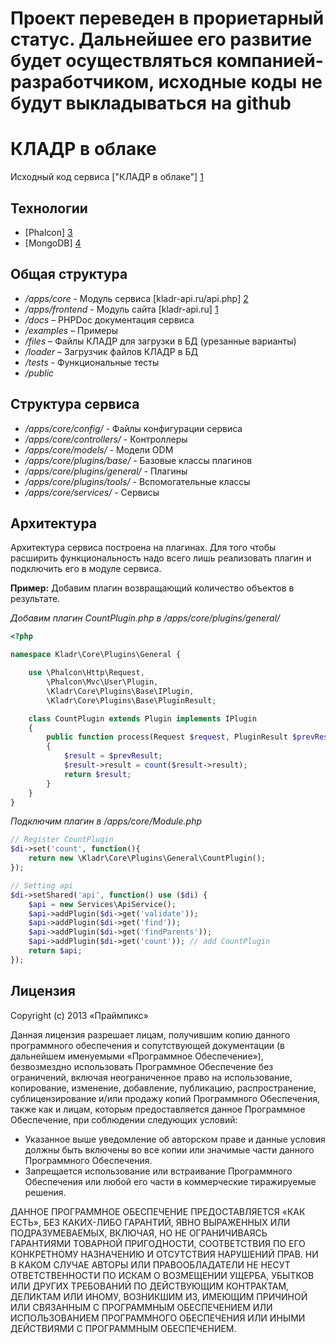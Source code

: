 Проект переведен в прориетарный статус. Дальнейшее его развитие будет осуществляться компанией-разработчиком, исходные коды не будут выкладываться на github
====



КЛАДР в облаке
==============

Исходный код сервиса ["КЛАДР в облаке"] [1]

Технологии
----------

* [Phalcon] [3]
* [MongoDB] [4]

Общая структура
---------

* */apps/core* - Модуль сервиса [kladr-api.ru/api.php] [2]
* */apps/frontend* - Модуль сайта [kladr-api.ru] [1]
* */docs* – PHPDoc документация сервиса
* */examples* – Примеры
* */files* – Файлы КЛАДР для загрузки в БД (урезанные варианты)
* */loader* – Загрузчик файлов КЛАДР в БД
* */tests* - Функциональные тесты
* */public*

Структура сервиса
-----------------

* */apps/core/config/* - Файлы конфигурации сервиса
* */apps/core/controllers/* - Контроллеры
* */apps/core/models/* - Модели ODM
* */apps/core/plugins/base/* - Базовые классы плагинов
* */apps/core/plugins/general/* - Плагины
* */apps/core/plugins/tools/* - Вспомогательные классы
* */apps/core/services/* - Сервисы

Архитектура
-----------

Архитектура сервиса построена на плагинах. 
Для того чтобы расширить функциональность надо всего лишь реализовать
плагин и подключить его в модуле сервиса.

**Пример:**
Добавим плагин возвращающий количество объектов в результате.

*Добавим плагин CountPlugin.php в /apps/core/plugins/general/*

`````php
<?php

namespace Kladr\Core\Plugins\General {

    use \Phalcon\Http\Request,
        \Phalcon\Mvc\User\Plugin,
        \Kladr\Core\Plugins\Base\IPlugin,
        \Kladr\Core\Plugins\Base\PluginResult;

    class CountPlugin extends Plugin implements IPlugin
    {
        public function process(Request $request, PluginResult $prevResult) 
        {
            $result = $prevResult;
            $result->result = count($result->result);    
            return $result;
        }        
    }
}
`````

*Подключим плагин в /apps/core/Module.php*

`````php
// Register CountPlugin
$di->set('count', function(){
    return new \Kladr\Core\Plugins\General\CountPlugin();
});

// Setting api
$di->setShared('api', function() use ($di) {
    $api = new Services\ApiService();
    $api->addPlugin($di->get('validate'));
    $api->addPlugin($di->get('find'));   
    $api->addPlugin($di->get('findParents'));
    $api->addPlugin($di->get('count')); // add CountPlugin
    return $api;
});
`````

Лицензия
--------

Copyright (c) 2013 «Праймпикс»

Данная лицензия разрешает лицам, получившим копию данного программного 
обеспечения и сопутствующей документации (в дальнейшем именуемыми «Программное 
Обеспечение»), безвозмездно использовать Программное Обеспечение без ограничений, 
включая неограниченное право на использование, копирование, изменение, добавление, 
публикацию, распространение, сублицензирование и/или продажу копий Программного 
Обеспечения, также как и лицам, которым предоставляется данное Программное 
Обеспечение, при соблюдении следующих условий:

* Указанное выше уведомление об авторском праве и данные условия должны быть 
включены во все копии или значимые части данного Программного Обеспечения.
* Запрещается использование или встраивание Программного Обеспечения или любой его части
в коммерческие тиражируемые решения.


ДАННОЕ ПРОГРАММНОЕ ОБЕСПЕЧЕНИЕ ПРЕДОСТАВЛЯЕТСЯ «КАК ЕСТЬ», БЕЗ КАКИХ-ЛИБО 
ГАРАНТИЙ, ЯВНО ВЫРАЖЕННЫХ ИЛИ ПОДРАЗУМЕВАЕМЫХ, ВКЛЮЧАЯ, НО НЕ ОГРАНИЧИВАЯСЬ 
ГАРАНТИЯМИ ТОВАРНОЙ ПРИГОДНОСТИ, СООТВЕТСТВИЯ ПО ЕГО КОНКРЕТНОМУ НАЗНАЧЕНИЮ И 
ОТСУТСТВИЯ НАРУШЕНИЙ ПРАВ. НИ В КАКОМ СЛУЧАЕ АВТОРЫ ИЛИ ПРАВООБЛАДАТЕЛИ НЕ НЕСУТ 
ОТВЕТСТВЕННОСТИ ПО ИСКАМ О ВОЗМЕЩЕНИИ УЩЕРБА, УБЫТКОВ ИЛИ ДРУГИХ ТРЕБОВАНИЙ ПО 
ДЕЙСТВУЮЩИМ КОНТРАКТАМ, ДЕЛИКТАМ ИЛИ ИНОМУ, ВОЗНИКШИМ ИЗ, ИМЕЮЩИМ ПРИЧИНОЙ ИЛИ 
СВЯЗАННЫМ С ПРОГРАММНЫМ ОБЕСПЕЧЕНИЕМ ИЛИ ИСПОЛЬЗОВАНИЕМ ПРОГРАММНОГО ОБЕСПЕЧЕНИЯ 
ИЛИ ИНЫМИ ДЕЙСТВИЯМИ С ПРОГРАММНЫМ ОБЕСПЕЧЕНИЕМ.


[1]: http://kladr-api.ru/         "КЛАДР в облаке"
[2]: http://kladr-api.ru/api.php  "Сервис"
[3]: http://phalconphp.com/       "Phalcon"
[4]: http://www.mongodb.org/      "MongoDB"

